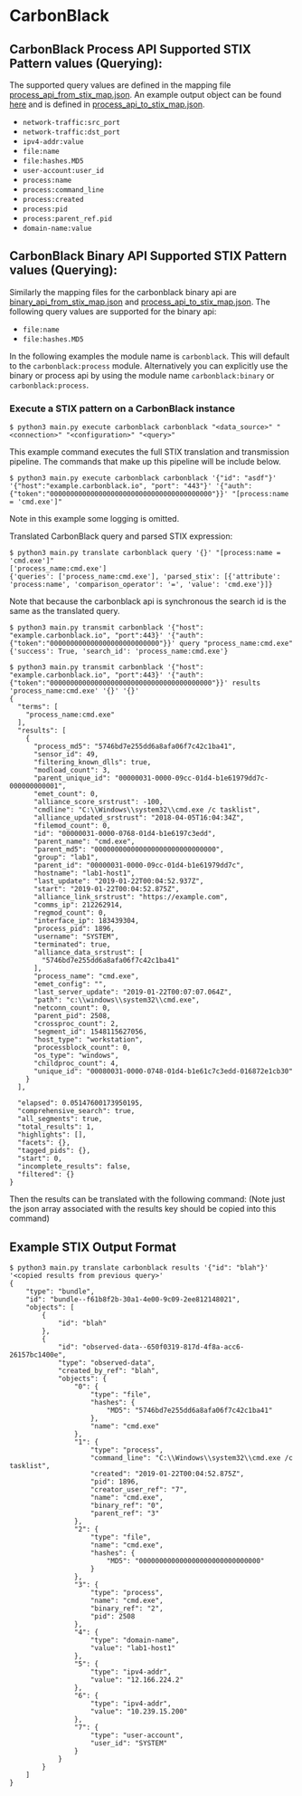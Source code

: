 # CarbonBlack

## CarbonBlack Process API Supported STIX Pattern values (Querying):

The supported query values are defined in the mapping file [process_api_from_stix_map.json](carbonblack/json/process_api_from_stix_map.json). An example output object can be found [here](#Example-STIX-Output-Format) and is defined in [process_api_to_stix_map.json](carbonblack/json/process_api_to_stix_map.json).


- `network-traffic:src_port`
- `network-traffic:dst_port`
- `ipv4-addr:value`
- `file:name`
- `file:hashes.MD5`
- `user-account:user_id`
- `process:name`
- `process:command_line`
- `process:created`
- `process:pid`
- `process:parent_ref.pid`
- `domain-name:value`

## CarbonBlack Binary API Supported STIX Pattern values (Querying):


Similarly the mapping files for the carbonblack binary api are [binary_api_from_stix_map.json](carbonblack/json/binary_api_from_stix_map.json) and [process_api_to_stix_map.json](carbonblack/json/binary_api_to_stix_map.json).
The following query values are supported for the binary api:

- `file:name`
- `file:hashes.MD5`

In the following examples the module name is `carbonblack`. This will default to the `carbonblack:process` module. Alternatively you can explicitly use the binary or process api by using the module name `carbonblack:binary` or `carbonblack:process`.

### Execute a STIX pattern on a CarbonBlack instance

```
$ python3 main.py execute carbonblack carbonblack "<data_source>" "<connection>" "<configuration>" "<query>"
```


This example command executes the full STIX translation and transmission pipeline. The commands that make up this pipeline will be include below.
```
$ python3 main.py execute carbonblack carbonblack '{"id": "asdf"}' '{"host":"example.carbonblack.io", "port": "443"}' '{"auth":{"token":"0000000000000000000000000000000000000000"}}' "[process:name = 'cmd.exe']"
```

Note in this example some logging is omitted.

Translated CarbonBlack query and parsed STIX expression:
```
$ python3 main.py translate carbonblack query '{}' "[process:name = 'cmd.exe']"
['process_name:cmd.exe']
{'queries': ['process_name:cmd.exe'], 'parsed_stix': [{'attribute': 'process:name', 'comparison_operator': '=', 'value': 'cmd.exe'}]}
```

Note that because the carbonblack api is synchronous the search id is the same as the translated query.
```
$ python3 main.py transmit carbonblack '{"host": "example.carbonblack.io", "port":443}' '{"auth": {"token":"000000000000000000000000000"}}' query "process_name:cmd.exe"
{'success': True, 'search_id': 'process_name:cmd.exe'}
```

```
$ python3 main.py transmit carbonblack '{"host": "example.carbonblack.io", "port":443}' '{"auth": {"token":"0000000000000000000000000000000000000000"}}' results 'process_name:cmd.exe' '{}' '{}'
{
  "terms": [
    "process_name:cmd.exe"
  ],
  "results": [
    {
      "process_md5": "5746bd7e255dd6a8afa06f7c42c1ba41",
      "sensor_id": 49,
      "filtering_known_dlls": true,
      "modload_count": 3,
      "parent_unique_id": "00000031-0000-09cc-01d4-b1e61979dd7c-000000000001",
      "emet_count": 0,
      "alliance_score_srstrust": -100,
      "cmdline": "C:\\Windows\\system32\\cmd.exe /c tasklist",
      "alliance_updated_srstrust": "2018-04-05T16:04:34Z",
      "filemod_count": 0,
      "id": "00000031-0000-0768-01d4-b1e6197c3edd",
      "parent_name": "cmd.exe",
      "parent_md5": "000000000000000000000000000000",
      "group": "lab1",
      "parent_id": "00000031-0000-09cc-01d4-b1e61979dd7c",
      "hostname": "lab1-host1",
      "last_update": "2019-01-22T00:04:52.937Z",
      "start": "2019-01-22T00:04:52.875Z",
      "alliance_link_srstrust": "https://example.com",
      "comms_ip": 212262914,
      "regmod_count": 0,
      "interface_ip": 183439304,
      "process_pid": 1896,
      "username": "SYSTEM",
      "terminated": true,
      "alliance_data_srstrust": [
        "5746bd7e255dd6a8afa06f7c42c1ba41"
      ],
      "process_name": "cmd.exe",
      "emet_config": "",
      "last_server_update": "2019-01-22T00:07:07.064Z",
      "path": "c:\\windows\\system32\\cmd.exe",
      "netconn_count": 0,
      "parent_pid": 2508,
      "crossproc_count": 2,
      "segment_id": 1548115627056,
      "host_type": "workstation",
      "processblock_count": 0,
      "os_type": "windows",
      "childproc_count": 4,
      "unique_id": "00080031-0000-0748-01d4-b1e61c7c3edd-016872e1cb30"
    }
  ],

  "elapsed": 0.05147600173950195,
  "comprehensive_search": true,
  "all_segments": true,
  "total_results": 1,
  "highlights": [],
  "facets": {},
  "tagged_pids": {},
  "start": 0,
  "incomplete_results": false,
  "filtered": {}
}
```

Then the results can be translated with the following command: (Note just the json array associated with the results key should be copied into this command)

## Example STIX Output Format

```
$ python3 main.py translate carbonblack results '{"id": "blah"}' '<copied results from previous query>'
{
    "type": "bundle",
    "id": "bundle--f61b8f2b-30a1-4e00-9c09-2ee812148021",
    "objects": [
        {
            "id": "blah"
        },
        {
            "id": "observed-data--650f0319-817d-4f8a-acc6-26157bc1400e",
            "type": "observed-data",
            "created_by_ref": "blah",
            "objects": {
                "0": {
                    "type": "file",
                    "hashes": {
                        "MD5": "5746bd7e255dd6a8afa06f7c42c1ba41"
                    },
                    "name": "cmd.exe"
                },
                "1": {
                    "type": "process",
                    "command_line": "C:\\Windows\\system32\\cmd.exe /c tasklist",
                    "created": "2019-01-22T00:04:52.875Z",
                    "pid": 1896,
                    "creator_user_ref": "7",
                    "name": "cmd.exe",
                    "binary_ref": "0",
                    "parent_ref": "3"
                },
                "2": {
                    "type": "file",
                    "name": "cmd.exe",
                    "hashes": {
                        "MD5": "000000000000000000000000000000"
                    }
                },
                "3": {
                    "type": "process",
                    "name": "cmd.exe",
                    "binary_ref": "2",
                    "pid": 2508
                },
                "4": {
                    "type": "domain-name",
                    "value": "lab1-host1"
                },
                "5": {
                    "type": "ipv4-addr",
                    "value": "12.166.224.2"
                },
                "6": {
                    "type": "ipv4-addr",
                    "value": "10.239.15.200"
                },
                "7": {
                    "type": "user-account",
                    "user_id": "SYSTEM"
                }
            }
        }
    ]
}
```


